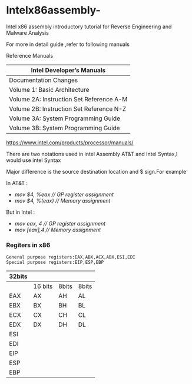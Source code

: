 # Intelx86assembly-
Intel x86 assembly introductory tutorial for Reverse Engineering and Malware Analysis

For more in detail guide ,refer to following manuals

Reference Manuals

| Intel Developer’s Manuals                |
|  --------------------------------------  |
| Documentation Changes                    |
| Volume 1: Basic Architecture             |
| Volume 2A: Instruction Set Reference A-M |
| Volume 2B: Instruction Set Reference N-Z |
| Volume 3A: System Programming Guide      |
| Volume 3B: System Programming Guide      |
https://www.intel.com/products/processor/manuals/


There are two notations used in intel Assembly AT&T and Intel Syntax,I would use intel Syntax

Major difference is the source destination location  and $ sign.For example

In AT&T : 
* *mov $4, %eax // GP register assignment*
* *mov $4, %(eax) // Memory assignment*

But in Intel : 
* *mov eax, 4 // GP register assignment*
* *mov [eax],4 // Memory assignment*




### Regiters in x86
```
General purpose registers:EAX,ABX,ACX,ABX,ESI,EDI
Special purpose registers:EIP,ESP,EBP
```

|32bits|                    |            |               |
| ---- | ------------------ | ---------- | ------------- |                              
|      |       16 bits      |   8bits    |    8bits      |
|EAX   |         AX         |    AH      |    AL         |
|EBX   |         BX         |    BH      |    BL         |
|ECX   |         CX         |    CH      |    CL         |
|EDX   |         DX         |    DH      |    DL         |
|ESI   |                    |            |               |
|EDI   |                    |            |               |
|EIP   |                    |            |               |Instruction pointer
|ESP   |                    |            |               |Stack pointer
|EBP   |                    |            |               |Base pointer

 


